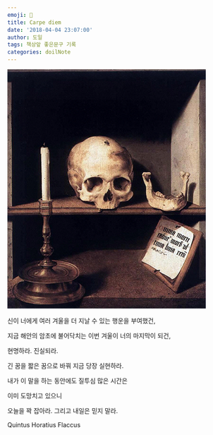 ```yaml
---
emoji: 📔
title: Carpe diem
date: '2018-04-04 23:07:00'
author: 도일
tags: 책상앞 좋은문구 기록
categories: doilNote
---
```

 

![img](./img/l_2015022801003878700297541.jpg) 



신이 너에게 여러 겨울을 더 지날 수 있는 행운을 부여했건,

지금 해안의 암초에 불어닥치는 이번 겨울이 너의 마지막이 되건,



현명하라. 진실되라.

긴 꿈을 짧은 꿈으로 바꿔 지금 당장 실현하라.



내가 이 말을 하는 동안에도 질투심 많은 시간은

이미 도망치고 있으니



오늘을 꽉 잡아라. 그리고 내일은 믿지 말라.





Quintus Horatius Flaccus